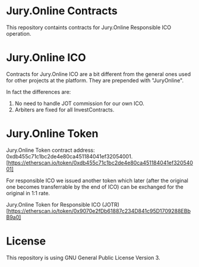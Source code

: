 # Jury.Online Contracts
This repository containts contracts for Jury.Online Responsible ICO operation.



# Jury.Online ICO
Contracts for Jury.Online ICO are a bit different from the general ones used for other projects at the platform. They are prepended with "JuryOnline".

In fact the differences are:
1. No need to handle JOT commission for our own ICO.
2. Arbiters are fixed for all InvestContracts.

# Jury.Online Token

Jury.Online Token contract address: 0xdb455c71c1bc2de4e80ca451184041ef32054001.
[https://etherscan.io/token/0xdb455c71c1bc2de4e80ca451184041ef32054001]


For responsible ICO we issued another token which later (after the original one becomes transferrable by the end of ICO)
can be exchanged for the original in 1:1 rate.

Jury.Online Token for Responsible ICO (JOTR)
[https://etherscan.io/token/0x9070e2fDb61887c234D841c95D1709288EBbB9a0]

# License 

This repository is using GNU General Public License Version 3.
